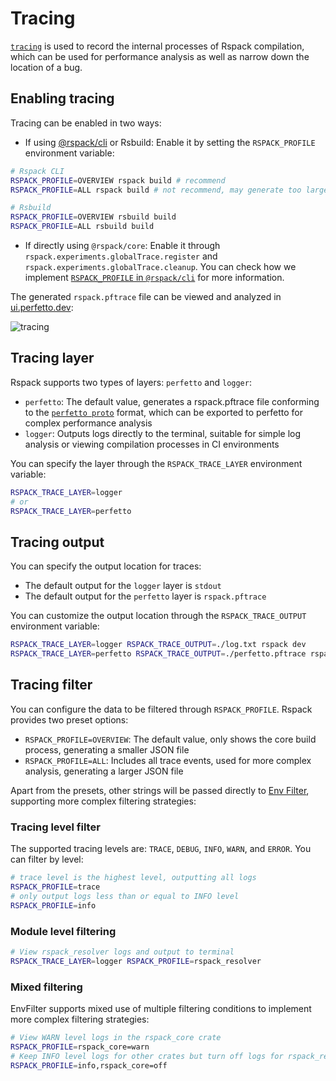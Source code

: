 # Tracing

[`tracing`](https://crates.io/crates/tracing) is used to record the internal processes of Rspack compilation, which can be used for performance analysis as well as narrow down the location of a bug.

## Enabling tracing

Tracing can be enabled in two ways:

- If using [@rspack/cli](/api/cli) or Rsbuild: Enable it by setting the `RSPACK_PROFILE` environment variable:

```sh
# Rspack CLI
RSPACK_PROFILE=OVERVIEW rspack build # recommend
RSPACK_PROFILE=ALL rspack build # not recommend, may generate too large rspack.pftrace for large projects

# Rsbuild
RSPACK_PROFILE=OVERVIEW rsbuild build
RSPACK_PROFILE=ALL rsbuild build
```

- If directly using `@rspack/core`: Enable it through `rspack.experiments.globalTrace.register` and `rspack.experiments.globalTrace.cleanup`. You can check how we implement [`RSPACK_PROFILE` in `@rspack/cli`](https://github.com/web-infra-dev/rspack/blob/9be47217b5179186b0825ca79990ab2808aa1a0f/packages/rspack-cli/src/utils/profile.ts#L219-L224) for more information.

The generated `rspack.pftrace` file can be viewed and analyzed in [ui.perfetto.dev](https://ui.perfetto.dev/):

<img
  src="https://assets.rspack.rs/rspack/assets/rspack-v1-4-tracing.png"
  alt="tracing"
/>

## Tracing layer

Rspack supports two types of layers: `perfetto` and `logger`:

- `perfetto`: The default value, generates a rspack.pftrace file conforming to the [`perfetto proto`](https://perfetto.dev/docs/reference/synthetic-track-event) format, which can be exported to perfetto for complex performance analysis
- `logger`: Outputs logs directly to the terminal, suitable for simple log analysis or viewing compilation processes in CI environments

You can specify the layer through the `RSPACK_TRACE_LAYER` environment variable:

```sh
RSPACK_TRACE_LAYER=logger
# or
RSPACK_TRACE_LAYER=perfetto
```

## Tracing output

You can specify the output location for traces:

- The default output for the `logger` layer is `stdout`
- The default output for the `perfetto` layer is `rspack.pftrace`

You can customize the output location through the `RSPACK_TRACE_OUTPUT` environment variable:

```sh
RSPACK_TRACE_LAYER=logger RSPACK_TRACE_OUTPUT=./log.txt rspack dev
RSPACK_TRACE_LAYER=perfetto RSPACK_TRACE_OUTPUT=./perfetto.pftrace rspack dev
```

## Tracing filter

You can configure the data to be filtered through `RSPACK_PROFILE`. Rspack provides two preset options:

- `RSPACK_PROFILE=OVERVIEW`: The default value, only shows the core build process, generating a smaller JSON file
- `RSPACK_PROFILE=ALL`: Includes all trace events, used for more complex analysis, generating a larger JSON file

Apart from the presets, other strings will be passed directly to [Env Filter](https://docs.rs/tracing-subscriber/latest/tracing_subscriber/filter/struct.EnvFilter.html#example-syntax), supporting more complex filtering strategies:

### Tracing level filter

The supported tracing levels are: `TRACE`, `DEBUG`, `INFO`, `WARN`, and `ERROR`. You can filter by level:

```sh
# trace level is the highest level, outputting all logs
RSPACK_PROFILE=trace
# only output logs less than or equal to INFO level
RSPACK_PROFILE=info
```

### Module level filtering

```sh
# View rspack_resolver logs and output to terminal
RSPACK_TRACE_LAYER=logger RSPACK_PROFILE=rspack_resolver
```

### Mixed filtering

EnvFilter supports mixed use of multiple filtering conditions to implement more complex filtering strategies:

```sh
# View WARN level logs in the rspack_core crate
RSPACK_PROFILE=rspack_core=warn
# Keep INFO level logs for other crates but turn off logs for rspack_resolver
RSPACK_PROFILE=info,rspack_core=off
```
